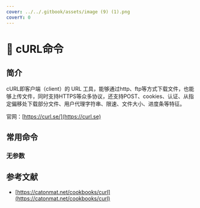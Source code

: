```yaml
---
cover: ../../.gitbook/assets/image (9) (1).png
coverY: 0
---
```


# 🐒 cURL命令

## 简介

cURL即客户端（client）的 URL 工具，能够通过http、ftp等方式下载文件，也能够上传文件，同时支持HTTPS等众多协议，还支持POST、cookies、认证、从指定偏移处下载部分文件、用户代理字符串、限速、文件大小、进度条等特征。

官网：[https://curl.se/](https://curl.se)

## 常用命令

### 无参数



## 参考文献

* [https://catonmat.net/cookbooks/curl](https://catonmat.net/cookbooks/curl)
